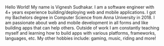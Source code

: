 Hello World! My name is Vignesh Sudhakar. I am a software engineer with 4+ years experience building/deploying web and mobile applications. I got my Bachelors degree in Computer Science from Anna University in 2018. I am passionate about web and mobile development in all forms and like building apps that can help others. Outside of work I am constantly teaching myself and learning how to build apps with various platforms, frameworks, languages, etc. My other hobbies include: gaming, music, riding and more!
